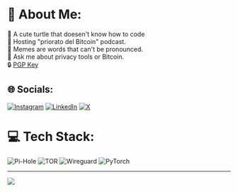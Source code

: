 # 💫 About Me:
🐢 A cute turtle that doesen't know how to code<br>🦕 Hosting "priorato del Bitcoin" podcast.<br>🐍 Memes are words that can't be pronounced.<br>🐊 Ask me about privacy tools or Bitcoin.<br> 🔒 [PGP Key](https://github.com/Turtlecute33/turtlecute.org-hugo/blob/master/Turtlecute.asc)


## 🌐 Socials:
[![Instagram](https://img.shields.io/badge/Instagram-%23E4405F.svg?logo=Instagram&logoColor=white)](https://instagram.com/Prioratodelbitcoin) [![LinkedIn](https://img.shields.io/badge/LinkedIn-%230077B5.svg?logo=linkedin&logoColor=white)](https://linkedin.com/in/Turtlecute) [![X](https://img.shields.io/badge/X-black.svg?logo=X&logoColor=white)](https://x.com/Turtlecute33)

# 💻 Tech Stack:
![Pi-Hole](https://img.shields.io/badge/pihole-%2396060C.svg?style=for-the-badge&logo=pi-hole&logoColor=white) ![TOR](https://img.shields.io/badge/tor-%237E4798.svg?style=for-the-badge&logo=tor-project&logoColor=white) ![Wireguard](https://img.shields.io/badge/wireguard-%2388171A.svg?style=for-the-badge&logo=wireguard&logoColor=white) ![PyTorch](https://img.shields.io/badge/PyTorch-%23EE4C2C.svg?style=for-the-badge&logo=PyTorch&logoColor=white)

---
[![](https://visitcount.itsvg.in/api?id=Turtlecute33&icon=0&color=0)](https://visitcount.itsvg.in)

<!-- Proudly created with GPRM ( https://gprm.itsvg.in ) -->
